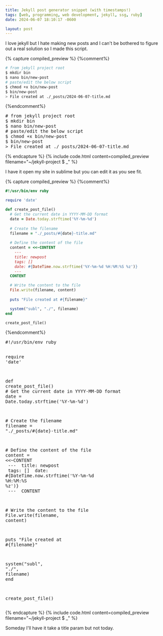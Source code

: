 ```yaml
---
title: Jekyll post generator snippet (with timestamps!)
tags: [web, programming, web development, jekyll, ssg, ruby]
date: 2024-06-07 18:10:17 -0600

layout: post
---
```

I love jekyll but I hate making new posts and I can't be bothered to figure out a real solution so I made this script.

{% capture compiled_preview %}
{%comment%}
```bash
# from jekyll project root
$ mkdir bin
$ nano bin/new-post
# paste/edit the below script
$ chmod +x bin/new-post
$ bin/new-post
> File created at ./_posts/2024-06-07-title.md
```
{%endcomment%}
<div class="highlight highlight-source-shell"><pre><span class="pl-c"><span class="pl-c">#</span> from jekyll project root</span>
$ mkdir bin
$ nano bin/new-post
<span class="pl-c"><span class="pl-c">#</span> paste/edit the below script</span>
$ chmod +x bin/new-post
$ bin/new-post
<span class="pl-k">&gt;</span> File created at ./_posts/2024-06-07-title.md</pre></div>
{% endcapture %}
{% include code.html
  content=compiled_preview
  filename="~/jekyll-project $ _"
%}

I have it open my site in sublime but you can edit it as you see fit.

{% capture compiled_preview %}
{%comment%}
```ruby
#!/usr/bin/env ruby

require 'date'

def create_post_file()
  # Get the current date in YYYY-MM-DD format
  date = Date.today.strftime('%Y-%m-%d')
  
  # Create the filename
  filename = "./_posts/#{date}-title.md"
  
  # Define the content of the file
  content = <<~CONTENT
    ---
    title: newpost
    tags: []
    date: #{DateTime.now.strftime('%Y-%m-%d %H:%M:%S %z')}
    ---
  CONTENT

  # Write the content to the file
  File.write(filename, content)
  
  puts "File created at #{filename}"

  system("subl", "./", filename)
end

create_post_file()

```
{%endcomment%}
<div class="highlight highlight-source-ruby"><pre><span class="pl-c">#!/usr/bin/env ruby</span>

<span class="pl-en">require</span> <span class="pl-s">'date'</span>

<span class="pl-k">def</span> <span class="pl-en">create_post_file</span><span class="pl-kos">(</span><span class="pl-kos">)</span>
  <span class="pl-c"># Get the current date in YYYY-MM-DD format</span>
  <span class="pl-s1">date</span> <span class="pl-c1">=</span> <span class="pl-v">Date</span><span class="pl-kos">.</span><span class="pl-en">today</span><span class="pl-kos">.</span><span class="pl-en">strftime</span><span class="pl-kos">(</span><span class="pl-s">'%Y-%m-%d'</span><span class="pl-kos">)</span>
  
  <span class="pl-c"># Create the filename</span>
  <span class="pl-s1">filename</span> <span class="pl-c1">=</span> <span class="pl-s">"./_posts/<span class="pl-s1"><span class="pl-kos">#{</span><span class="pl-s1">date</span><span class="pl-kos">}</span></span>-title.md"</span>
  
  <span class="pl-c"># Define the content of the file</span>
  <span class="pl-s1">content</span> <span class="pl-c1">=</span> <span class="pl-s">&lt;&lt;~CONTENT</span><span class="pl-s"></span>
<span class="pl-s">    ---</span>
<span class="pl-s">    title: newpost</span>
<span class="pl-s">    tags: []</span>
<span class="pl-s">    date: <span class="pl-s1"><span class="pl-kos">#{</span><span class="pl-v">DateTime</span><span class="pl-kos">.</span><span class="pl-en">now</span><span class="pl-kos">.</span><span class="pl-en">strftime</span><span class="pl-kos">(</span><span class="pl-s">'%Y-%m-%d %H:%M:%S %z'</span><span class="pl-kos">)</span><span class="pl-kos">}</span></span></span>
<span class="pl-s">    ---</span>
<span class="pl-s">  CONTENT</span>

  <span class="pl-c"># Write the content to the file</span>
  <span class="pl-v">File</span><span class="pl-kos">.</span><span class="pl-en">write</span><span class="pl-kos">(</span><span class="pl-s1">filename</span><span class="pl-kos">,</span> <span class="pl-s1">content</span><span class="pl-kos">)</span>
  
  <span class="pl-en">puts</span> <span class="pl-s">"File created at <span class="pl-s1"><span class="pl-kos">#{</span><span class="pl-s1">filename</span><span class="pl-kos">}</span></span>"</span>

  <span class="pl-en">system</span><span class="pl-kos">(</span><span class="pl-s">"subl"</span><span class="pl-kos">,</span> <span class="pl-s">"./"</span><span class="pl-kos">,</span> <span class="pl-s1">filename</span><span class="pl-kos">)</span>
<span class="pl-k">end</span>

<span class="pl-en">create_post_file</span><span class="pl-kos">(</span><span class="pl-kos">)</span></pre></div>
{% endcapture %}
{% include code.html
  content=compiled_preview
  filename="~/jekyll-project $ _"
%}

Someday I'll have it take a title param but not today.
